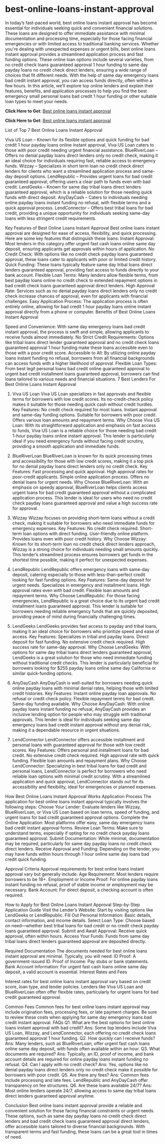 # best-online-loans-instant-approval
In today’s fast-paced world, best online loans instant approval has become essential for individuals seeking quick and convenient financial solutions. These loans are designed to offer immediate assistance with minimal documentation and processing time, especially for those facing financial emergencies or with limited access to traditional banking services. Whether you're dealing with unexpected expenses or urgent bills, best online loans instant approval provides a streamlined application process and fast funding options.
These online loan options include several varieties, from no credit check loans guaranteed approval 1 hour funding to same day payday loans no credit check direct lenders, ensuring a wide range of choices that fit different needs. With the help of same day emergency loans bad credit instant approval, you can access funds directly, often within a few hours. In this article, we’ll explore top online lenders and explain their features, benefits, and application processes to help you find the best emergency small personal loans bad credit 1 hour funding or other suitable loan types to meet your needs.

**Click Here to Get**: [Best online loans instant approval](https://ionlinepaydayloans.com/loan/vivausloans)

**Click Here to Get**: [Best online loans instant approval](https://ionlinepaydayloans.com/link/blueriverloan)


List of Top 7 Best Online Loans Instant Approval

Viva US Loan – Known for its flexible options and quick funding for bad credit 1 hour payday loans online instant approval, Viva US Loan caters to those with poor credit needing urgent financial assistance.
BlueRiverLoan – Offers no denial payday loans direct lenders only no credit check, making it an ideal choice for individuals requiring fast, reliable access to emergency funds.
Wizzay – Specializes in short term loan no credit check direct lenders for clients who want a streamlined application process and same-day deposit options.
LendRepublic – Provides urgent loans for bad credit guaranteed approval, offering users a clear path to funds even with bad credit.
LendGeeks – Known for same day tribal loans direct lenders guaranteed approval, which is a reliable solution for those needing quick funds with direct deposit.
AnyDayCash – Caters to individuals needing online payday loans instant funding no refusal, with flexible terms and a quick approval process.
LendConnector – Offers best tribal loans for bad credit, providing a unique opportunity for individuals seeking same-day loans with less stringent credit requirements.

Key Features of Best Online Loans Instant Approval 
Best online loans instant approval are designed for ease of access, flexibility, and quick processing. Here are some key features that distinguish these loans:
Instant Approval: Most lenders in this category offer urgent fast cash loans online same day deposit, ensuring applicants get approvals within hours of application.
No Credit Check: With options like no credit check payday loans guaranteed approval, these loans cater to applicants with poor or limited credit history.
Quick Funding: These loans typically feature same day tribal loans direct lenders guaranteed approval, providing fast access to funds directly to your bank account.
Flexible Loan Terms: Many lenders allow flexible terms, from best payday loans online no credit check to extended repayment options in bad credit check loans guaranteed approval direct lenders.
High Approval Rate: Services such as no denial payday loans direct lenders only no credit check increase chances of approval, even for applicants with financial challenges.
Easy Application Process: The application process is often entirely online, allowing for bad credit 1 hour payday loans online instant approval directly from a phone or computer.
Benefits of Best Online Loans Instant Approval

Speed and Convenience: With same day emergency loans bad credit instant approval, the process is swift and simple, allowing applicants to receive funds almost immediately.
No Strict Credit Requirements: Options like tribal loans direct lender guaranteed approval and no credit check loans guaranteed approval 1 hour funding make these loans accessible even to those with a poor credit score.
Accessible to All: By utilizing online payday loans instant funding no refusal, borrowers from all financial backgrounds can access funds with a higher likelihood of approval.
Flexible Loan Types: From best legit personal loans bad credit online guaranteed approval to urgent bad credit installment loans guaranteed approval, borrowers can find loans tailored to various needs and financial situations.
7 Best Lenders For Best Online Loans Instant Approval 
1. Viva US Loan
Viva US Loan specializes in fast approvals and flexible terms for borrowers with low credit scores. Its no-credit-check policy makes it suitable for those needing quick cash without credit hurdles.
Key Features:
No credit check required for most loans.
Instant approval and same-day funding options.
Suitable for borrowers with poor credit.
Offers various loan amounts and repayment terms.
Why Choose Viva US Loan: With its straightforward application and emphasis on fast access to funds, Viva US Loan is a reliable choice for those needing bad credit 1-hour payday loans online instant approval. This lender is particularly ideal if you need emergency funds without facing credit scrutiny, providing a smooth application and immediate funds.

2. BlueRiverLoan
BlueRiverLoan is known for its quick processing times and accessibility for those with low credit scores, making it a top pick for no denial payday loans direct lenders only no credit check.
Key Features:
Fast processing and quick approval.
High approval rates for poor-credit applicants.
Simple online application process.
Offers no denial loans for urgent needs.
Why Choose BlueRiverLoan: With an emphasis on speedy approval, BlueRiverLoan helps clients access urgent loans for bad credit guaranteed approval without a complicated application process. This lender is ideal for users who need no credit check payday loans guaranteed approval and value a high success rate for approval.

3. Wizzay
Wizzay focuses on providing short-term loans without a credit check, making it suitable for borrowers who need immediate funds for emergency expenses.
Key Features:
No credit check required.
Short-term loan options with direct funding.
User-friendly online platform.
Provides loans even with poor credit history.
Why Choose Wizzay: Known for its short-term loan no credit check direct lenders approach, Wizzay is a strong choice for individuals needing small amounts quickly. This lender’s streamlined process ensures borrowers get funds in the shortest time possible, making it perfect for unexpected expenses.

4. LendRepublic
LendRepublic offers emergency loans with same-day deposit, catering especially to those with less-than-perfect credit looking for fast funding options.
Key Features:
Same-day deposit for urgent needs.
Specializes in emergency and installment loans.
High approval rates even with bad credit.
Flexible loan amounts and repayment terms.
Why Choose LendRepublic: For those facing emergencies, LendRepublic is a great choice due to its urgent bad credit installment loans guaranteed approval. This lender is suitable for borrowers needing reliable emergency funds that are quickly deposited, providing peace of mind during financially challenging times.

5. LendGeeks
LendGeeks provides fast access to payday and tribal loans, making it an ideal choice for borrowers who prioritize speed and ease of access.
Key Features:
Specializes in tribal and payday loans.
Direct deposit for fast funding.
No extensive credit check required.
High success rate for same-day approval.
Why Choose LendGeeks: With options for same day tribal loans direct lenders guaranteed approval, LendGeeks is a great solution for those who need immediate funding without traditional credit checks. This lender is particularly beneficial for borrowers looking for $255 payday loans online same day California or similar quick-funding options.

6. AnyDayCash
AnyDayCash is well-suited for borrowers needing quick online payday loans with minimal denial rates, helping those with limited credit histories.
Key Features:
Instant online payday loan approvals.
No refusal or credit check policy.
Flexible repayment terms for bad credit.
Same-day funding available.
Why Choose AnyDayCash: With online payday loans instant funding no refusal, AnyDayCash provides an inclusive lending option for people who may struggle with traditional approvals. This lender is ideal for individuals seeking same day emergency loans bad credit instant approval without any denial risk, making it a dependable resource in urgent situations.

7. LendConnector
LendConnector offers accessible installment and personal loans with guaranteed approval for those with low credit scores.
Key Features:
Offers personal and installment loans for bad credit.
No extensive credit check required.
High approval rate with quick funding.
Flexible loan amounts and repayment plans.
Why Choose LendConnector: Specializing in best tribal loans for bad credit and personal loans, LendConnector is perfect for borrowers who need reliable loan options with minimal credit scrutiny. With a streamlined application and quick approval, LendConnector stands out for its accessibility and flexibility, ideal for emergencies or planned expenses.


How Best Online Loans Instant Approval Works
Application Process 
The application for best online loans instant approval typically involves the following steps:
Choose Your Lender: Evaluate lenders like Wizzay, BlueRiverLoan, or Viva US Loan based on loan terms, speed of funding, and urgent loans for bad credit guaranteed approval options.
Complete the Online Application: Most platforms offer easy, same day emergency loans bad credit instant approval forms.
Review Loan Terms: Make sure to understand terms, especially if opting for no credit check payday loans guaranteed approval.
Submit Documentation: While minimal, documentation may be required, particularly for same day payday loans no credit check direct lenders.
Receive Approval and Funding: Depending on the lender, you may have funds within hours through 1 hour online same day loans bad credit quick funding.

Approval Criteria 
Approval requirements for best online loans instant approval vary but generally include:
Age Requirement: Most lenders require borrowers to be 18+.
Employment or Income Proof: For online payday loans instant funding no refusal, proof of stable income or employment may be necessary.
Bank Account: For direct deposit, a checking account is often required.

How to Apply for Best Online Loans Instant Approval
Step-by-Step Application Guide 
Visit the Lender’s Website: Start by visiting options like LendGeeks or LendRepublic.
Fill Out Personal Information: Basic details, contact information, and income details.
Select Loan Type: Choose based on need—whether best tribal loans for bad credit or no credit check payday loans guaranteed approval.
Submit and Await Approval: Receive quick approval, often within hours.
Access Your Funds: Funds from same day tribal loans direct lenders guaranteed approval are deposited directly.

Required Documentation
The documents needed for best online loans instant approval are minimal. Typically, you will need:
ID Proof: A government-issued ID.
Proof of Income: Pay stubs or bank statements.
Bank Account Information: For urgent fast cash loans online same day deposit, a valid account is essential.
Interest Rates and Fees

Interest rates for best online loans instant approval vary based on credit score, loan type, and lender policies. Lenders like Viva US Loan and BlueRiverLoan often offer flexible rates, particularly for urgent loans for bad credit guaranteed approval.

Common Fees 
Common fees for best online loans instant approval may include origination fees, processing fees, or late payment charges. Be sure to review these costs when applying for same day emergency loans bad credit instant approval.
FAQs 
Q1. What are the best options for best online loans instant approval with bad credit?
Ans: Some top lenders include Viva US Loan, Wizzay, and LendConnector, each offering no credit check loans guaranteed approval 1 hour funding.
Q2. How quickly can I receive funds?
Ans:  Many lenders, such as BlueRiverLoan, offer urgent fast cash loans online same day deposit, with funds often available within an hour.
Q3. What documents are required?
Ans:  Typically, an ID, proof of income, and bank account details are required for online payday loans instant funding no refusal.
Q4. Can I apply with no credit check?
Ans:  Yes, options like no denial payday loans direct lenders only no credit check make it possible for borrowers with poor credit.
Q5. Are there any fees?
Ans:  Common fees include processing and late fees. LendRepublic and AnyDayCash offer transparency on fee structures.
Q6. Are these loans available 24/7?
Ans:  Most online lenders operate 24/7, allowing access to same day tribal loans direct lenders guaranteed approval anytime.

Conclusion 
Best online loans instant approval provide a reliable and convenient solution for those facing financial constraints or urgent needs. These options, such as same day payday loans no credit check direct lenders and bad credit check loans guaranteed approval direct lenders, offer accessible loans tailored to diverse financial backgrounds. With transparent terms and fast funding, these loans can be a great tool in times of need.
